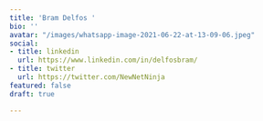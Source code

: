 ```yaml
---
title: 'Bram Delfos '
bio: ''
avatar: "/images/whatsapp-image-2021-06-22-at-13-09-06.jpeg"
social:
- title: linkedin
  url: https://www.linkedin.com/in/delfosbram/
- title: twitter
  url: https://twitter.com/NewNetNinja
featured: false
draft: true

---
```

